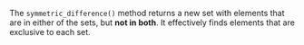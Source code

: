
The `symmetric_difference()` method returns a new set with elements that are in either of the sets, but **not in both**. It effectively finds elements that are exclusive to each set.